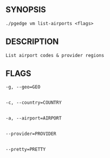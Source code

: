 ## SYNOPSIS
    ./pgedge vm list-airports <flags>
 
## DESCRIPTION
    List airport codes & provider regions
 
## FLAGS
    -g, --geo=GEO
    
    
    -c, --country=COUNTRY
    
    
    -a, --airport=AIRPORT
    
    
    --provider=PROVIDER
    
    
    --pretty=PRETTY
    
    
